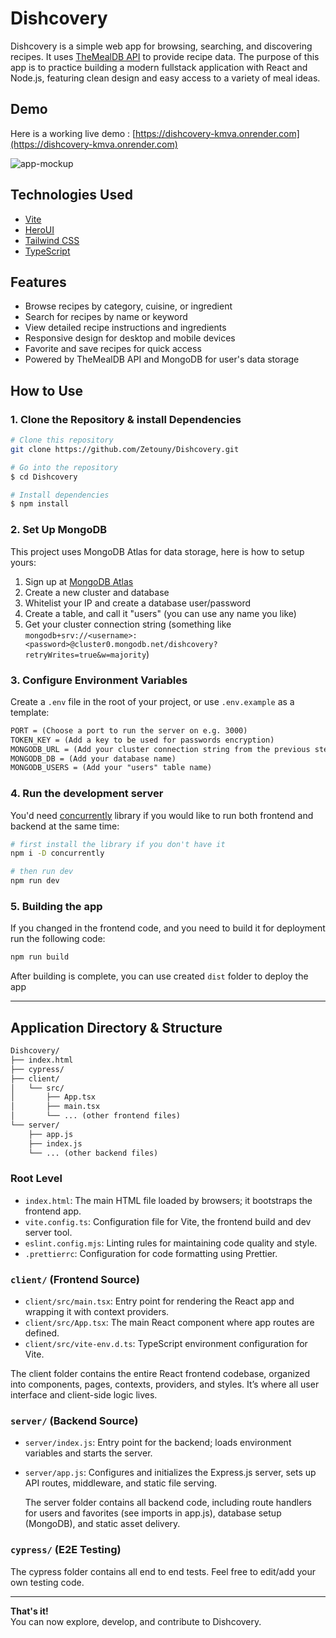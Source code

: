 # Dishcovery

Dishcovery is a simple web app for browsing, searching, and discovering recipes. It uses [TheMealDB API](https://www.themealdb.com/) to provide recipe data. The purpose of this app is to practice building a modern fullstack application with React and Node.js, featuring clean design and easy access to a variety of meal ideas.

## Demo

Here is a working live demo : [https://dishcovery-kmva.onrender.com](https://dishcovery-kmva.onrender.com)

![app-mockup](https://i.ibb.co/WNMmHCVq/Final.png)

## Technologies Used

- [Vite](https://vitejs.dev/guide/)
- [HeroUI](https://heroui.com)
- [Tailwind CSS](https://tailwindcss.com)
- [TypeScript](https://www.typescriptlang.org)

## Features

- Browse recipes by category, cuisine, or ingredient
- Search for recipes by name or keyword
- View detailed recipe instructions and ingredients
- Responsive design for desktop and mobile devices
- Favorite and save recipes for quick access
- Powered by TheMealDB API and MongoDB for user's data storage

## How to Use

### 1. Clone the Repository & install Dependencies

```bash
# Clone this repository
git clone https://github.com/Zetouny/Dishcovery.git

# Go into the repository
$ cd Dishcovery

# Install dependencies
$ npm install
```

### 2. Set Up MongoDB

This project uses MongoDB Atlas for data storage, here is how to setup yours:

1. Sign up at [MongoDB Atlas](https://www.mongodb.com/atlas)
2. Create a new cluster and database
3. Whitelist your IP and create a database user/password
4. Create a table, and call it "users" (you can use any name you like)
5. Get your cluster connection string (something like `mongodb+srv://<username>:<password>@cluster0.mongodb.net/dishcovery?retryWrites=true&w=majority`)

### 3. Configure Environment Variables

Create a `.env` file in the root of your project, or use `.env.example` as a template:

```txt
PORT = (Choose a port to run the server on e.g. 3000)
TOKEN_KEY = (Add a key to be used for passwords encryption)
MONGODB_URL = (Add your cluster connection string from the previous step)
MONGODB_DB = (Add your database name)
MONGODB_USERS = (Add your "users" table name)
```

### 4. Run the development server

You'd need [concurrently](https://www.npmjs.com/package/concurrently) library if you would like to run both frontend and backend at the same time:

```bash
# first install the library if you don't have it
npm i -D concurrently

# then run dev
npm run dev
```

### 5. Building the app

If you changed in the frontend code, and you need to build it for deployment run the following code:

```bash
npm run build
```

After building is complete, you can use created `dist` folder to deploy the app

---

## Application Directory & Structure

```txt
Dishcovery/
├── index.html
├── cypress/
├── client/
│   └── src/
│       ├── App.tsx
│       ├── main.tsx
│       └── ... (other frontend files)
└── server/
    ├── app.js
    ├── index.js
    └── ... (other backend files)
```

### Root Level

- `index.html`: The main HTML file loaded by browsers; it bootstraps the frontend app.
- `vite.config.ts`: Configuration file for Vite, the frontend build and dev server tool.
- `eslint.config.mjs`: Linting rules for maintaining code quality and style.
- `.prettierrc`: Configuration for code formatting using Prettier.

### `client/` (Frontend Source)

- `client/src/main.tsx`: Entry point for rendering the React app and wrapping it with context providers.
- `client/src/App.tsx`: The main React component where app routes are defined.
- `client/src/vite-env.d.ts`: TypeScript environment configuration for Vite.

The client folder contains the entire React frontend codebase, organized into components, pages, contexts, providers, and styles. It’s where all user interface and client-side logic lives.

### `server/` (Backend Source)

- `server/index.js`: Entry point for the backend; loads environment variables and starts the server.
- `server/app.js`: Configures and initializes the Express.js server, sets up API routes, middleware, and static file serving.

  The server folder contains all backend code, including route handlers for users and favorites (see imports in app.js), database setup (MongoDB), and static asset delivery.

### `cypress/` (E2E Testing)

The cypress folder contains all end to end tests. Feel free to edit/add your own testing code.

---

**That's it!**  
You can now explore, develop, and contribute to Dishcovery.
